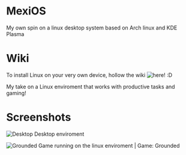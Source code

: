 # MexiOS

My own spin on a linux desktop system
based on Arch linux and KDE Plasma

# Wiki
To install Linux on your very own device, hollow the wiki ![here](https://github.com/MexiMoo/MexiOS/wiki)! :D

My take on a Linux enviroment that works with productive tasks and gaming!

# Screenshots
![Desktop](https://github.com/user-attachments/assets/68de4b3b-f7f5-4188-9139-d9b60f39f00d)
Desktop enviroment

![Grounded](https://github.com/user-attachments/assets/3064920b-71c3-4ff9-9ed5-1b442dd5ed28)
Game running on the linux enviroment | Game: Grounded
